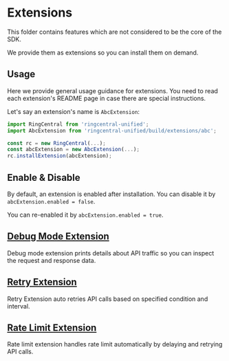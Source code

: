 # Extensions

This folder contains features which are not considered to be the core of the SDK.

We provide them as extensions so you can install them on demand.


## Usage

Here we provide general usage guidance for extensions. You need to read each extension's README page in case there are special instructions.

Let's say an extension's name is `AbcExtension`:

```ts
import RingCentral from 'ringcentral-unified';
import AbcExtension from 'ringcentral-unified/build/extensions/abc';

const rc = new RingCentral(...);
const abcExtension = new AbcExtension(...);
rc.installExtension(abcExtension);
```

## Enable & Disable

By default, an extension is enabled after installation. You can disable it by `abcExtension.enabled = false`.

You can re-enabled it by `abcExtension.enabled = true`.


## [Debug Mode Extension](./debugMode)

Debug mode extension prints details about API traffic so you can inspect the request and response data.


## [Retry Extension](./retry)

Retry Extension auto retries API calls based on specified condition and interval.


## [Rate Limit Extension](./rateLimit)

Rate limit extension handles rate limit automatically by delaying and retrying API calls.
